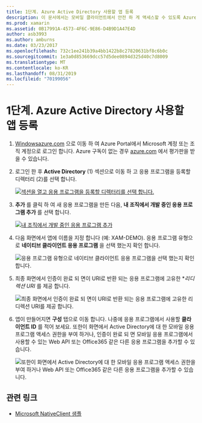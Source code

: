 ```yaml
---
title: 1단계. Azure Active Directory 사용할 앱 등록
description: 이 문서에서는 모바일 클라이언트에서 안전 하 게 액세스할 수 있도록 Azure Active Directory에 Azure 응용 프로그램을 등록 하는 방법에 대해 설명 합니다.
ms.prod: xamarin
ms.assetid: 0B17991A-4573-4F6C-9E86-D4B9D1A47E4D
author: asb3993
ms.author: amburns
ms.date: 03/23/2017
ms.openlocfilehash: 732c1ee241b39a4bb1422b8c27820631bf8c6b0c
ms.sourcegitcommit: 1e3a0d853669dcc57d5dee0894d325d40c7d8009
ms.translationtype: MT
ms.contentlocale: ko-KR
ms.lasthandoff: 08/31/2019
ms.locfileid: "70199056"
---
```

# <a name="step-1-register-an-app-to-use-azure-active-directory"></a>1단계. Azure Active Directory 사용할 앱 등록

1. [Windowsazure.com](https://manage.windowsazure.com) 으로 이동 하 여 Azure Portal에서 Microsoft 계정 또는 조직 계정으로 로그인 합니다. Azure 구독이 없는 경우 [azure.com](https://www.azure.com) 에서 평가판을 받을 수 있습니다.

2. 로그인 한 후 **Active Directory** (1) 섹션으로 이동 하 고 응용 프로그램을 등록할 디렉터리 (2)를 선택 합니다.

   [![](register-images/01.-active-directory-in-azure-portal-sml.jpg "섹션을 열고 응용 프로그램을 등록할 디렉터리를 선택 합니다.")](register-images/01.-active-directory-in-azure-portal.jpg#lightbox)

3. **추가** 를 클릭 하 여 새 응용 프로그램을 만든 다음, **내 조직에서 개발 중인 응용 프로그램 추가** 를 선택 합니다.

   [![](register-images/02.-add-new-application-sml.jpg "내 조직에서 개발 중인 응용 프로그램 추가")](register-images/02.-add-new-application.jpg#lightbox)

4. 다음 화면에서 앱에 이름을 지정 합니다 (예: XAM-DEMO).
   응용 프로그램 유형으로 **네이티브 클라이언트 응용 프로그램** 을 선택 했는지 확인 합니다.

   ![](register-images/03.-app-name.jpg "응용 프로그램 유형으로 네이티브 클라이언트 응용 프로그램을 선택 했는지 확인 합니다.")

5. 최종 화면에서 인증이 완료 되 면이 URI로 반환 되는 응용 프로그램에 고유한 **리디렉션 URI* 를 제공 합니다.

   ![](register-images/04.-app-redirect.jpg "최종 화면에서 인증이 완료 되 면이 URI로 반환 되는 응용 프로그램에 고유한 리디렉션 URI를 제공 합니다.")

6. 앱이 만들어지면 **구성** 탭으로 이동 합니다. 나중에 응용 프로그램에서 사용할 **클라이언트 ID** 를 적어 보세요. 또한이 화면에서 Active Directory에 대 한 모바일 응용 프로그램 액세스 권한을 부여 하거나, 인증이 완료 되 면 모바일 응용 프로그램에서 사용할 수 있는 Web API 또는 Office365 같은 다른 응용 프로그램을 추가할 수 있습니다.

   ![](register-images/05.-configure.jpg "또한이 화면에서 Active Directory에 대 한 모바일 응용 프로그램 액세스 권한을 부여 하거나 Web API 또는 Office365 같은 다른 응용 프로그램을 추가할 수 있습니다.")



## <a name="related-links"></a>관련 링크

- [Microsoft NativeClient 샘플](https://github.com/AzureADSamples/NativeClient-MultiTarget-DotNet)
